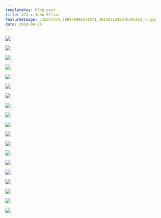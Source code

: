 ```yaml
---
templateKey: blog-post
title: 424 x John Elliot
featuredImage: /32047375_209178996549271_4911021242976305152_n.jpg
date: 2018-04-26
---
```

![](/img/005-424-x-John-Elliot/31500777_1957493161208540_2339800936211283968_n.jpg)

![](/img/005-424-x-John-Elliot/31748612_206013823525697_3112401338705641472_n.jpg)

![](/img/005-424-x-John-Elliot/31997212_639094813149352_1458321600934838272_n.jpg)

![](/img/005-424-x-John-Elliot/31997996_380542522504022_7505978584150835200_n.jpg)

![](/img/005-424-x-John-Elliot/32047375_209178996549271_4911021242976305152_n.jpg)

![](/img/005-424-x-John-Elliot/john-elliott-424-collaborative-hoodie-drop-1.jpg)

![](/img/005-424-x-John-Elliot/john-elliott-424-collaborative-hoodie-drop-2.jpg)

![](/img/005-424-x-John-Elliot/john-elliott-424-collaborative-hoodie-drop-3.jpg)

![](/img/005-424-x-John-Elliot/john-elliott-424-collaborative-hoodie-drop-3.jpg)

![](/img/005-424-x-John-Elliot/john-elliott-424-collaborative-hoodie-drop-4.jpg)

![](/img/005-424-x-John-Elliot/john-elliott-424-collaborative-hoodie-drop-5.jpg)

![](/img/005-424-x-John-Elliot/john-elliott-424-collaborative-hoodie-drop-6.jpg)

![](/img/005-424-x-John-Elliot/john-elliott-424-collaborative-hoodie-drop-7.jpg)

![](/img/005-424-x-John-Elliot/john-elliott-424-collaborative-hoodie-drop-8.jpg)

![](/img/005-424-x-John-Elliot/john-elliott-424-collaborative-hoodie-drop-9.jpg)

![](/img/005-424-x-John-Elliot/john-elliott-424-collaborative-hoodie-drop-10.jpg)

![](/img/005-424-x-John-Elliot/john-elliott-424-collaborative-hoodie-drop-11.jpg)

![](/img/005-424-x-John-Elliot/john-elliott-424-collaborative-hoodie-drop-12.jpg)

![](/img/005-424-x-John-Elliot/john-elliott-424-collaborative-hoodie-drop-13.jpg)



